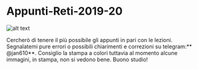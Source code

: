 # Appunti-Reti-2019-20
![alt text](https://github.com/Gethseman/Appunti-Reti-2019-20/blob/master/background.png)


Cercherò di tenere il più possibile gli appunti in pari con le lezioni.
Segnalatemi pure errori o possibili chiarimenti e correzioni su telegram:** @jan610**.
Consiglio la stampa a colori tuttavia al momento alcune immagini, in stampa, non si vedono bene.
Buono studio!
